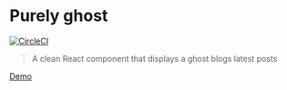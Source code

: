 # Purely ghost

[![CircleCI](https://circleci.com/gh/mariushe/purely-ghost.svg?style=svg)](https://circleci.com/gh/mariushe/purely-rss)

> A clean React component that displays a ghost blogs latest posts

[Demo](https://mariusherring.netlify.com) 